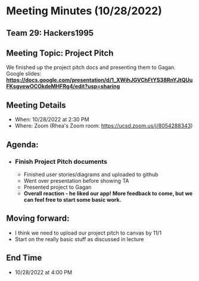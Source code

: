 # Meeting Minutes (10/28/2022)
## Team 29: Hackers1995
## Meeting Topic: Project Pitch
We finished up the project pitch docs and presenting them to Gagan. 
Google slides: **https://docs.google.com/presentation/d/1_XWihJGVChFtYS38RnYJtQUuFKsgvewOCOkdeMHFRg4/edit?usp=sharing**

## Meeting Details
- When: 10/28/2022 at 2:30 PM
- Where: Zoom (Rhea's Zoom room: https://ucsd.zoom.us/j/8054288343)

## Agenda:
- ### Finish Project Pitch documents
  - Finished user stories/diagrams and uploaded to github
  - Went over presentation before showing TA
  - Presented project to Gagan
  - **Overall reaction - he liked our app! More feedback to come, but we can feel free to start some basic work.**

## Moving forward:
- I think we need to upload our project pitch to canvas by 11/1
- Start on the really basic stuff as discussed in lecture

## End Time
- 10/28/2022 at 4:00 PM

